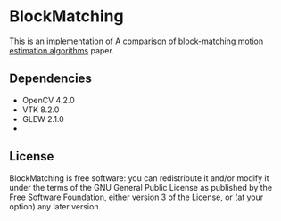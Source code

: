 # BlockMatching
This is an implementation of  [A comparison of block-matching motion estimation algorithms](https://ieeexplore.ieee.org/document/6398002) paper.


## Dependencies
* OpenCV 4.2.0
* VTK 8.2.0
* GLEW 2.1.0
* 
## License
BlockMatching is free software: you can redistribute it and/or modify it under the terms of the GNU General Public License
as published by the Free Software Foundation, either version 3 of the License, or (at your option) any later version.
